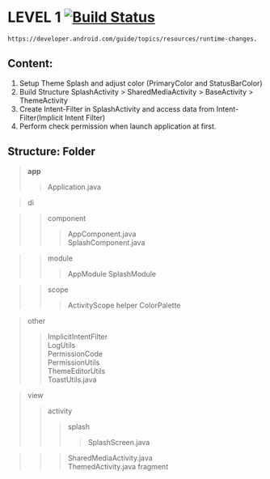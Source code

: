 # LEVEL 1 [![Build Status](https://travis-ci.org/nomensa/jquery.hide-show.svg)](https://travis-ci.org/nomensa/jquery.hide-show.svg?branch=master)

   ```https://developer.android.com/guide/topics/resources/runtime-changes.```
  
## Content:
1. Setup Theme Splash and adjust color (PrimaryColor and StatusBarColor)
2. Build Structure SplashActivity > SharedMediaActivity > BaseActivity > ThemeActivity
3. Create Intent-Filter in SplashActivity and access data from Intent-Filter(Implicit Intent Filter)
4. Perform check permission when launch application at first.

## Structure: Folder
> <b>app</b>
>> Application.java

> di

>> component
>>> AppComponent.java<br>
>>> SplashComponent.java

>> module
>>> AppModule
>>> SplashModule

>> scope
>>> ActivityScope
> helper
>> ColorPalette

> other
>> ImplicitIntentFilter<br>
>> LogUtils<br>
>> PermissionCode<br>
>> PermissionUtils<br>
>> ThemeEditorUtils<br>
>> ToastUtils.java

> view
>> activity
>>> splash
>>>> SplashScreen.java

>>> SharedMediaActivity.java<br>
>>> ThemedActivity.java
>> fragment



